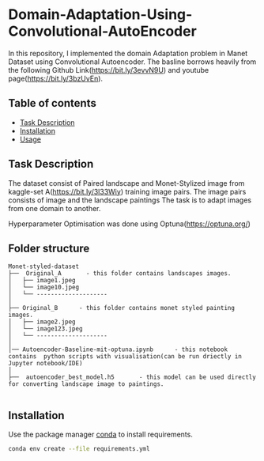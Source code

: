 # Domain-Adaptation-Using-Convolutional-AutoEncoder
In this repository, I implemented the domain Adaptation problem in Manet Dataset using Convolutional Autoencoder.
The basline borrows heavily from the following Github Link(https://bit.ly/3evvN9U) and youtube page(https://bit.ly/3bzUvEn).

## Table of contents
* [Task Description](#TaskDescription)
* [Installation](#Installation)
* [Usage](#Usage)
## Task Description
The dataset consist of Paired landscape and Monet-Stylized image from kaggle-set A(https://bit.ly/3l33Wiy) training image pairs.
The image pairs consists of image and the landscape paintings
The task is to adapt images from one domain to another.

Hyperparameter Optimisation was done using Optuna(https://optuna.org/)

Folder structure
--------------
```
Monet-styled-dataset
├──  Original_A       - this folder contains landscapes images.
│   ├── image1.jpeg
│   └── image10.jpeg
│   └── --------------------
│
├── Original_B      - this folder contains monet styled painting images.
│   ├── image2.jpeg
│   └── image123.jpeg
│   └── --------------------  
│   
│── Autoencoder-Baseline-mit-optuna.ipynb      - this notebook contains  python scripts with visualisation(can be run driectly in Jupyter notebook/IDE)
│   
├──  autoencoder_best_model.h5       - this model can be used directly for converting landscape image to paintings.


```
## Installation

Use the package manager [conda](https://anaconda.org/anaconda/conda) to install requirements.

```bash
conda env create --file requirements.yml
```
